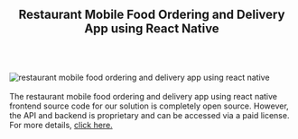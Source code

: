 <h2 style="text-align:center">Restaurant Mobile Food Ordering and Delivery App using React Native</h2><br/><br/>

![restaurant mobile food ordering and delivery app using react native](https://admin.ninjascode.com/wp-content/uploads/2025/repoImages/Raymond/20.webp) <br/><br/>The restaurant mobile food ordering and delivery app using react native frontend source code for our solution is completely open source. However, the API and backend is proprietary and can be accessed via a paid license. For more details, <a href="https://enatega.com/?utm_source=github&utm_medium=repo&utm_campaign=raymond-restaurant-mobile-food-ordering-and-delivery-app-using-react-native" target="_blank">click here.</a>

